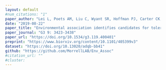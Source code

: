 ```yaml
---
layout: default
#num_citations: "1"
paper_author: "Lei L, Poets AM, Liu C, Wyant SR, Hoffman PJ, Carter CK, Li X, Muehlbauer GJ, Katagiri F, Morrell PL"
date: "2019-08-22"
paper_title: "Environmental association identifies candidates for tolerance to low temperature and drought"
paper_journal: "G3 9: 3423-3438"
paper_url: "https://doi.org/10.1534/g3.119.400401"
preprint: "https://www.biorxiv.org/content/10.1101/405399v3"
dataset: "https://doi.org/10.13020/adqb-bb41"
github: "https://github.com/MorrellLAB/Env_Assoc"
#citation_url: ""
#cluster:
---
```

